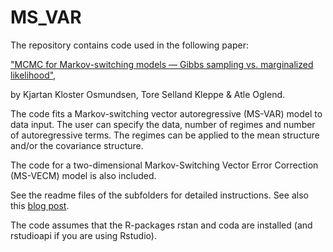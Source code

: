 # MS_VAR

The repository contains code used in the following paper:

["MCMC for Markov-switching models — Gibbs sampling vs. marginalized likelihood"](https://www.tandfonline.com/doi/full/10.1080/03610918.2019.1565580),

by Kjartan Kloster Osmundsen, Tore Selland Kleppe & Atle Oglend.

The code fits a Markov-switching vector autoregressive (MS-VAR) model to data input. The user can specify the data, number of regimes and number of autoregressive terms. The regimes can be applied to the mean structure and/or the covariance structure.

The code for a two-dimensional Markov-Switching Vector Error Correction (MS-VECM) model is also included.

See the readme files of the subfolders for detailed instructions. See also this [blog post](https://www.kjartako.no/post/stan-code-for-markov-switching-vector-autoregressive-models/).

The code assumes that the R-packages rstan and coda are installed (and rstudioapi if you are using Rstudio).
